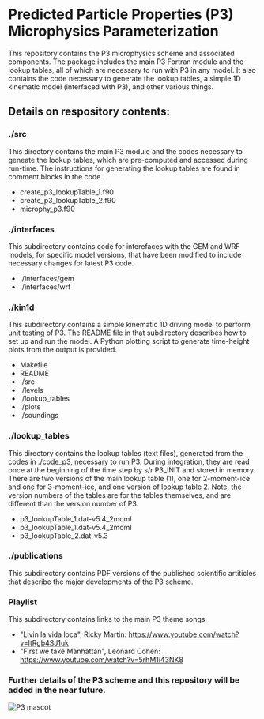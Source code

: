 # Predicted Particle Properties (P3) Microphysics Parameterization

This repository contains the  P3 microphysics scheme and associated components. The package includes the main P3 Fortran module and the lookup tables, all of which are necessary to run with P3 in any model.  It also contains the code necessary to generate the lookup tables, a simple 1D kinematic model (interfaced with P3), and other various things.

## Details on respository contents:

### ./src
This directory contains the main P3 module and the codes necessary to geneate the lookup tables, which are pre-computed and accessed during run-time.  The instructions for generating the lookup tables are found in comment blocks in the code.
- create_p3_lookupTable_1.f90
- create_p3_lookupTable_2.f90
- microphy_p3.f90

### ./interfaces
This subdirectory contains code for interefaces with the GEM and WRF models, for specific model versions, that have been modified to include necessary changes for latest P3 code.
- ./interfaces/gem
- ./interfaces/wrf

### ./kin1d
This subdirectory contains a simple kinematic 1D driving model to perform unit testing of P3.  The README file in that subdirectory describes how to set up and run the model.  A Python plotting script to generate time-height plots from the output is provided.
- Makefile
- README
- ./src
- ./levels
- ./lookup_tables
- ./plots
- ./soundings

### ./lookup_tables
This directory contains the lookup tables (text files), generated from the codes in ./code_p3, necessary to run P3.  During integration, they are read once at the beginning of the time step by s/r P3_INIT and stored in memory.  There are two versions of the main lookup table (1), one for 2-moment-ice and one for 3-moment-ice, and one version of lookup table 2.  Note, the version numbers of the tables are for the tables themselves, and are different than the version number of P3.
- p3_lookupTable_1.dat-v5.4_2momI
- p3_lookupTable_1.dat-v5.4_2momI
- p3_lookupTable_2.dat-v5.3

### ./publications
This subdirectory contains PDF versions of the published scientific artiticles that describe the major developments of the P3 scheme.

### Playlist
This subdirectory contains links to the main P3 theme songs.
- "Livin la vida loca", Ricky Martin: https://www.youtube.com/watch?v=ltRgb4SJ1uk
- "First we take Manhattan", Leonard Cohen: https://www.youtube.com/watch?v=5rhM1i43NK8


### Further details of the P3 scheme and this repository will be added in the near future.

![P3 mascot](https://user-images.githubusercontent.com/69904757/181296805-14d4de0c-319e-4a28-8a06-5df6d6ac1725.png)
